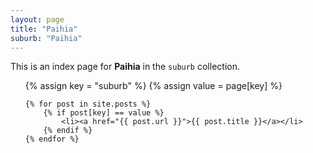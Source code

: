 ```yaml
---
layout: page
title: "Paihia"
suburb: "Paihia"
---
```

  
This is an index page for **Paihia** in the `suburb` collection.

<ul>
    {% assign key = "suburb" %}
    {% assign value = page[key] %}

    {% for post in site.posts %}
        {% if post[key] == value %}
            <li><a href="{{ post.url }}">{{ post.title }}</a></li>
        {% endif %}
    {% endfor %}
</ul>

